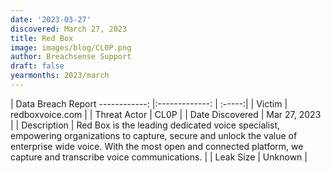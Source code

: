 ```yaml
---
date: '2023-03-27'
discovered: March 27, 2023
title: Red Box
image: images/blog/CL0P.png
author: Breachsense Support
draft: false
yearmonths: 2023/march
---
```



| Data Breach Report
------------:     |:-------------:    | :-----:|
| Victim      | redboxvoice.com      | 
| Threat Actor      | CL0P      | 
| Date Discovered      | Mar 27, 2023      | 
| Description      | Red Box is the leading dedicated voice specialist, empowering organizations to capture, secure and unlock the value of enterprise wide voice. With the most open and connected platform, we capture and transcribe voice communications.      | 
| Leak Size      | Unknown      | 

